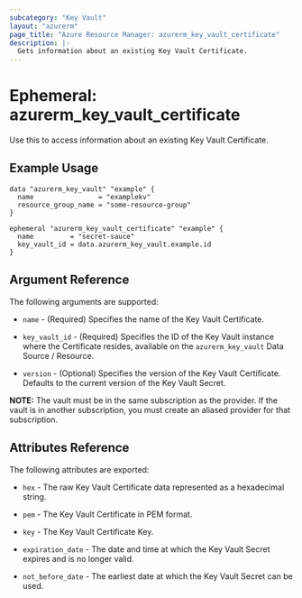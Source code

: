 ```yaml
---
subcategory: "Key Vault"
layout: "azurerm"
page_title: "Azure Resource Manager: azurerm_key_vault_certificate"
description: |-
  Gets information about an existing Key Vault Certificate.
---
```


# Ephemeral: azurerm_key_vault_certificate

Use this to access information about an existing Key Vault Certificate.

## Example Usage

```hcl
data "azurerm_key_vault" "example" {
  name                = "examplekv"
  resource_group_name = "some-resource-group"
}

ephemeral "azurerm_key_vault_certificate" "example" {
  name         = "secret-sauce"
  key_vault_id = data.azurerm_key_vault.example.id
}
```

## Argument Reference

The following arguments are supported:

* `name` - (Required) Specifies the name of the Key Vault Certificate.

* `key_vault_id` - (Required) Specifies the ID of the Key Vault instance where the Certificate resides, available on the `azurerm_key_vault` Data Source / Resource.

* `version` - (Optional) Specifies the version of the Key Vault Certificate. Defaults to the current version of the Key Vault Secret.

**NOTE:** The vault must be in the same subscription as the provider. If the vault is in another subscription, you must create an aliased provider for that subscription.

## Attributes Reference

The following attributes are exported:

* `hex` - The raw Key Vault Certificate data represented as a hexadecimal string.

* `pem` - The Key Vault Certificate in PEM format.

* `key` - The Key Vault Certificate Key.

* `expiration_date` - The date and time at which the Key Vault Secret expires and is no longer valid.

* `not_before_date` - The earliest date at which the Key Vault Secret can be used.
